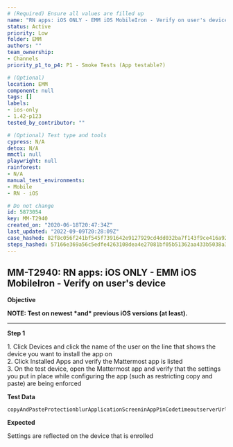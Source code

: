 ```yaml
---
# (Required) Ensure all values are filled up
name: "RN apps: iOS ONLY - EMM iOS MobileIron - Verify on user's device"
status: Active
priority: Low
folder: EMM
authors: ""
team_ownership: 
- Channels
priority_p1_to_p4: P1 - Smoke Tests (App testable?)

# (Optional)
location: EMM
component: null
tags: []
labels: 
- ios-only
- 1.42-p123
tested_by_contributor: ""

# (Optional) Test type and tools
cypress: N/A
detox: N/A
mmctl: null
playwright: null
rainforest: 
- N/A
manual_test_environments: 
- Mobile
- RN - iOS

# Do not change
id: 5873054
key: MM-T2940
created_on: "2020-06-18T20:47:34Z"
last_updated: "2022-09-09T20:28:09Z"
case_hashed: 82f8c056f241bf545f7391642e9127929cd4dd032ba7f143f9ce416a927d1ce40898c0595b7cced12effa49a0e8450a9
steps_hashed: 57166e369a56c5edfe4263108dea4e27081bf05b51362aa433b5038a3505d8421e36f237789b5f4c05a902088996032d
---
```


<!-- (Auto-generated) Based on frontmatter's "key" and "name" -->

## MM-T2940: RN apps: iOS ONLY - EMM iOS MobileIron - Verify on user's device

**Objective**

**NOTE: Test on newest \*and\* previous iOS versions (at least).**

---

**Step 1**

1\. Click Devices and click the name of the user on the line that shows the device you want to install the app on\
2\. Click Installed Apps and verify the Mattermost app is listed\
3\. On the test device, open the Mattermost app and verify that the settings you put in place while configuring the app (such as restricting copy and paste) are being enforced

**Test Data**

```
copyAndPasteProtectionblurApplicationScreeninAppPinCodetimeoutserverUrlserverNameallowOtherServersusername
```

**Expected**

Settings are reflected on the device that is enrolled
